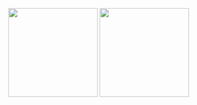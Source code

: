 <div> 
  <img height="180em" src="https://github-readme-stats.vercel.app/api?username=gustavotrajano&show_icons=true&theme=monokai&layout=compact">
  <img height="180em" src="https://github-readme-stats.vercel.app/api/top-langs/?username=gustavotrajano&langs_count=16&theme=monokai">
 </div> 

<!--
**gustavotrajano/gustavotrajano** is a ✨ _special_ ✨ repository because its `README.md` (this file) appears on your GitHub profile.

Here are some ideas to get you started:

- 🔭 I’m currently working on ...
- 🌱 I’m currently learning ...
- 👯 I’m looking to collaborate on ...
- 🤔 I’m looking for help with ...
- 💬 Ask me about ...
- 📫 How to reach me: ...
- 😄 Pronouns: ...
- ⚡ Fun fact: ...
-->
